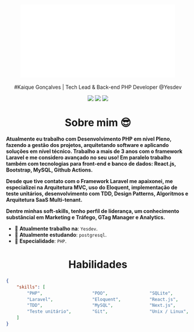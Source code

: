 <div align="center">
    <img src="default-white.png" height="200" />
</div>
<div align="center">
    <p align="center">
	#Kaique Gonçalves | Tech Lead & Back-end PHP Developer @Yesdev
	</p>
</div>
<div align="center">
    <a href="https://www.linkedin.com/in/developer-kaiqueg/"><img src="https://img.shields.io/badge/Linkedin-0077b5?style=flat&logo=linkedin" /></a>
    <a href="https://api.whatsapp.com/send?phone=5518997855948&text=Ol%C3%A1!"><img src="https://img.shields.io/badge/Whatsapp-25D366?style=flat&logo=whatsapp&logoColor=white" /></a>
    <a href="mailto:developerkaique@gmail.com"><img src="https://img.shields.io/badge/Email-0088cc?style=flat&logo=telegram" /></a>
</div>

<h1 align="center">Sobre mim 😎</h1>

**Atualmente eu trabalho com Desenvolvimento PHP em nível Pleno, fazendo a gestão dos projetos, arquitetando software e aplicando soluções em nível técnico. Trabalho a mais de 3 anos com o framework Laravel e me considero avançado no seu uso! Em paralelo trabalho também com tecnologias para front-end e banco de dados: React.js, Bootstrap, MySQL, Github Actions.**


**Desde que tive contato com o Framework Laravel me apaixonei, me especializei na Arquitetura MVC, uso do Eloquent, implementação de teste unitários, desenvolvimento com TDD, Design Patterns, Algoritmos e Arquitetura SaaS Multi-tenant.**


**Dentre minhas soft-skills, tenho perfíl de liderança, um conhecimento substâncial em Marketing e Tráfego, GTag Manager e Analytics.**

* 🔭 **Atualmente trabalho na**: `Yesdev`.
* 🌱 **Atualmente estudando**: `postgresql`.
* 💬 **Especialidade**: `PHP`.



<h1 align="center">Habilidades</h1>

```json
{
    "skills": [
        "PHP",                   "POO",                "SQLite",                 "PSR's",
        "Laravel",               "Eloquent",           "React.js",               "Design Patterns",
        "TDD",                   "MySQL",              "Next.js",                "API RESTful",
        "Teste unitário",        "Git",                "Unix / Linux",           "Clean Code"
    ]
}
```
